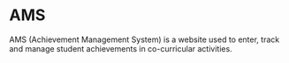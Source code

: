 # AMS
AMS (Achievement Management System) is a website used to enter, track and manage student achievements in co-curricular activities.
